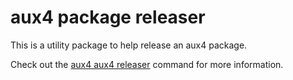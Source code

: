 # aux4 package releaser

This is a utility package to help release an aux4 package.

Check out the [aux4 aux4 releaser](./commands/aux4/releaser) command for more information.


